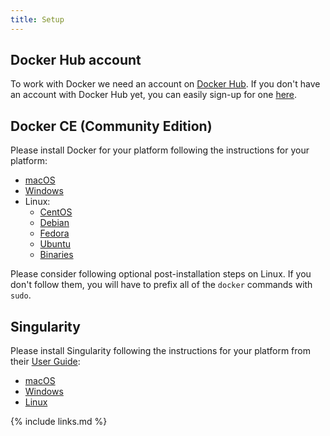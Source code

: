 ```yaml
---
title: Setup
---
```



## Docker Hub account

To work with Docker we need an account on [Docker Hub][dockerhub]. If you don't have an account with
Docker Hub yet, you can easily sign-up for one [here][dockerhub-signup].

## Docker CE (Community Edition)

Please install Docker for your platform following the instructions for your platform:

- [macOS][docker-mac]
- [Windows][docker-windows]
- Linux:
  - [CentOS][docker-centos]
  - [Debian][docker-debian]
  - [Fedora][docker-fedora]
  - [Ubuntu][docker-ubuntu]
  - [Binaries][docker-binaries]

Please consider following optional post-installation steps on Linux. If you don't follow them,
you will have to prefix all of the `docker` commands with `sudo`.

## Singularity

Please install Singularity following the instructions for your platform from their
[User Guide][singularity-user-guide]:

- [macOS][singularity-mac]
- [Windows][singularity-windows]
- [Linux][singularity-linux]

[dockerhub]: https://hub.docker.com/
[dockerhub-signup]: https://hub.docker.com/signup
[docker-mac]: https://docs.docker.com/docker-for-mac/install/
[docker-windows]: https://docs.docker.com/docker-for-windows/install/
[docker-centos]: https://docs.docker.com/install/linux/docker-ce/centos/
[docker-debian]: https://docs.docker.com/install/linux/docker-ce/debian/
[docker-fedora]: https://docs.docker.com/install/linux/docker-ce/fedora/
[docker-ubuntu]: https://docs.docker.com/install/linux/docker-ce/ubuntu/
[docker-binaries]: https://docs.docker.com/install/linux/docker-ce/binaries/
[docker-postinstall]: https://docs.docker.com/install/linux/linux-postinstall/
[singularity-user-guide]: https://www.sylabs.io/guides/3.1/user-guide/
[singularity-mac]: https://www.sylabs.io/guides/3.1/user-guide/installation.html#mac
[singularity-windows]: https://www.sylabs.io/guides/3.1/user-guide/installation.html#windows
[singularity-linux]: https://www.sylabs.io/guides/3.1/user-guide/installation.html#install-on-linux

{% include links.md %}
